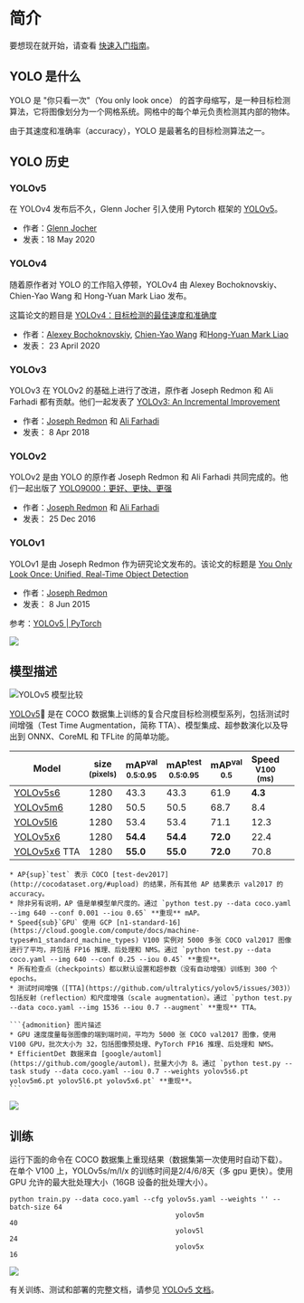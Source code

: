 # 简介

要想现在就开始，请查看 [快速入门指南](quick-start.md)。

## YOLO 是什么

YOLO 是 "你只看一次"（You only look once） 的首字母缩写，是一种目标检测算法，它将图像划分为一个网格系统。网格中的每个单元负责检测其内部的物体。

由于其速度和准确率（accuracy），YOLO 是最著名的目标检测算法之一。

## YOLO 历史

### YOLOv5

在 YOLOv4 发布后不久，Glenn Jocher 引入使用 Pytorch 框架的 [YOLOv5](https://github.com/ultralytics/yolov5)。


- 作者：[Glenn Jocher](https://www.linkedin.com/in/glenn-jocher)  
- 发表：18 May 2020

### YOLOv4

随着原作者对 YOLO 的工作陷入停顿，YOLOv4 由 Alexey Bochoknovskiy、Chien-Yao Wang 和 Hong-Yuan Mark Liao 发布。

这篇论文的题目是 [YOLOv4：目标检测的最佳速度和准确度](https://arxiv.org/abs/2004.10934v1)

- 作者：[Alexey Bochoknovskiy](https://ru.linkedin.com/in/alexey-bochkovskiy-1213b542), [Chien-Yao Wang](https://www.researchgate.net/profile/Chien-Yao-Wang) 和[Hong-Yuan Mark Liao](https://en.wikipedia.org/wiki/Mark_Liao)  
- 发表： 23 April 2020

### YOLOv3

YOLOv3 在 YOLOv2 的基础上进行了改进，原作者 Joseph Redmon 和 Ali Farhadi 都有贡献。他们一起发表了 [YOLOv3: An Incremental Improvement](https://arxiv.org/abs/1804.02767v1)  

- 作者：[Joseph Redmon](https://pjreddie.com/) 和 [Ali Farhadi](https://www.cs.washington.edu/people/faculty/ali)  
- 发表： 8 Apr 2018

### YOLOv2

YOLOv2 是由 YOLO 的原作者 Joseph Redmon 和 Ali Farhadi 共同完成的。他们一起出版了 [YOLO9000：更好、更快、更强](https://arxiv.org/abs/1612.08242v1)  

- 作者：[Joseph Redmon](https://pjreddie.com/) 和 [Ali Farhadi](https://www.cs.washington.edu/people/faculty/ali)  
- 发表：  25 Dec 2016

### YOLOv1

YOLOv1 是由 Joseph Redmon 作为研究论文发布的。该论文的标题是 [You Only Look Once: Unified, Real-Time Object Detection](https://arxiv.org/abs/1506.02640)  

- 作者：[Joseph Redmon](https://pjreddie.com/)  
- 发表： 8 Jun 2015

参考：[YOLOv5 | PyTorch](https://pytorch.org/hub/ultralytics_yolov5/)

![](https://zenodo.org/badge/264818686.svg)

## 模型描述

![YOLOv5 模型比较](./images/model_comparison.png)

[YOLOv5](https://ultralytics.com/yolov5)🚀 是在 COCO 数据集上训练的复合尺度目标检测模型系列，包括测试时间增强（Test Time Augmentation，简称 TTA）、模型集成、超参数演化以及导出到 ONNX、CoreML 和 TFLite 的简单功能。

| Model | size <sup>(pixels)</sup> | mAP<sup>val 0.5:0.95</sup> | mAP<sup>test 0.5:0.95</sup> | mAP<sup>val 0.5</sup> | Speed <sup>V100 (ms)</sup> |   | params <sup>(M)</sup> | FLOPS <sup>640 (B)</sup> |
| --- | --- | --- | --- | --- | --- | --- | --- | --- |
| [YOLOv5s6](https://github.com/ultralytics/yolov5/releases) | 1280 | 43.3 | 43.3 | 61.9 | **4.3** |   | 12.7 | 17.4 |
| [YOLOv5m6](https://github.com/ultralytics/yolov5/releases) | 1280 | 50.5 | 50.5 | 68.7 | 8.4 |   | 35.9 | 52.4 |
| [YOLOv5l6](https://github.com/ultralytics/yolov5/releases) | 1280 | 53.4 | 53.4 | 71.1 | 12.3 |   | 77.2 | 117.7 |
| [YOLOv5x6](https://github.com/ultralytics/yolov5/releases) | 1280 | **54.4** | **54.4** | **72.0** | 22.4 |   | 141.8 | 222.9 |
| [YOLOv5x6](https://github.com/ultralytics/yolov5/releases) TTA | 1280 | **55.0** | **55.0** | **72.0** | 70.8 |

```{admonition} 表格描述
* AP{sup}`test` 表示 COCO [test-dev2017](http://cocodataset.org/#upload) 的结果，所有其他 AP 结果表示 val2017 的 accuracy。
* 除非另有说明，AP 值是单模型单尺度的。通过 `python test.py --data coco.yaml --img 640 --conf 0.001 --iou 0.65` **重现** mAP。
* Speed{sub}`GPU` 使用 GCP [n1-standard-16](https://cloud.google.com/compute/docs/machine-types#n1_standard_machine_types) V100 实例对 5000 多张 COCO val2017 图像进行了平均，并包括 FP16 推理、后处理和 NMS。通过 `python test.py --data coco.yaml --img 640 --conf 0.25 --iou 0.45` **重现**。
* 所有检查点（checkpoints）都以默认设置和超参数（没有自动增强）训练到 300 个 epochs。
* 测试时间增强（[TTA](https://github.com/ultralytics/yolov5/issues/303)）包括反射（reflection）和尺度增强（scale augmentation）。通过 `python test.py --data coco.yaml --img 1536 --iou 0.7 --augment` **重现** TTA。
```

````{margin}
```{admonition} 图片描述
* GPU 速度度量每张图像的端到端时间，平均为 5000 张 COCO val2017 图像，使用 V100 GPU，批次大小为 32，包括图像预处理、PyTorch FP16 推理、后处理和 NMS。
* EfficientDet 数据来自 [google/automl](https://github.com/google/automl)，批量大小为 8。通过 `python test.py --task study --data coco.yaml --iou 0.7 --weights yolov5s6.pt yolov5m6.pt yolov5l6.pt yolov5x6.pt` **重现**。
```
````

![](./images/model_plot.png)

## 训练

运行下面的命令在 COCO 数据集上重现结果（数据集第一次使用时自动下载）。在单个 V100 上，YOLOv5s/m/l/x 的训练时间是2/4/6/8天（多 gpu 更快）。使用 GPU 允许的最大批处理大小（16GB 设备的批处理大小）。

```shell
python train.py --data coco.yaml --cfg yolov5s.yaml --weights '' --batch-size 64
                                         yolov5m                                40
                                         yolov5l                                24
                                         yolov5x                                16
```

![](./images/coco-yolov5.png)

有关训练、测试和部署的完整文档，请参见 [YOLOv5 文档](https://docs.ultralytics.com/)。
